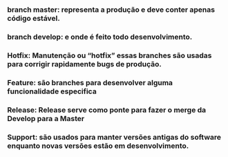 ### branch master:  representa a produção  e deve conter apenas código estável.

### branch develop: e onde é feito todo desenvolvimento.

### Hotfix: Manutenção ou “hotfix” essas branches são usadas para corrigir rapidamente bugs de produção. 

### Feature: são branches para desenvolver alguma funcionalidade especifica

### Release:  Release serve como ponte para fazer o merge da Develop para a Master

### Support: são usados para manter versões antigas do software enquanto novas versões estão em desenvolvimento.

